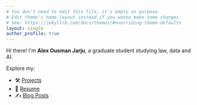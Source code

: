 ```yaml
---
# You don't need to edit this file, it's empty on purpose.
# Edit theme's home layout instead if you wanna make some changes
# See: https://jekyllrb.com/docs/themes/#overriding-theme-defaults
layout: single
author_profile: true
---
```

Hi there! I'm **Alex Ousman Jarju**, a graduate student studying law, data and AI.

Explore my:

- 🛠️ [Projects](projects/)
- 📜 [Resume](resume/)
- ✍️ [Blog Posts](blog/)
